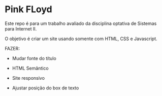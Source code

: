 # Pink FLoyd

Este repo é para um trabalho avaliado da disciplina optativa de Sistemas
para Internet II.

O objetivo é criar um site usando somente com HTML, CSS e Javascript.

FAZER:

- Mudar fonte do título
- HTML Semântico
- Site responsivo

- Ajustar posição do box de texto
